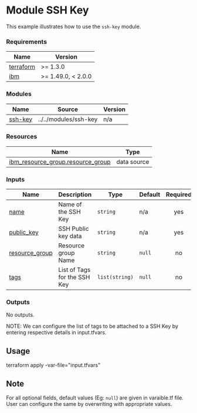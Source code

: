 # Module SSH Key

This example illustrates how to use the `ssh-key` module.

<!-- BEGINNING OF PRE-COMMIT-TERRAFORM DOCS HOOK -->
### Requirements

| Name | Version |
|------|---------|
| <a name="requirement_terraform"></a> [terraform](#requirement\_terraform) | >= 1.3.0 |
| <a name="requirement_ibm"></a> [ibm](#requirement\_ibm) | >= 1.49.0, < 2.0.0 |

### Modules

| Name | Source | Version |
|------|--------|---------|
| <a name="module_ssh-key"></a> [ssh-key](#module\_ssh-key) | ../../modules/ssh-key | n/a |

### Resources

| Name | Type |
|------|------|
| [ibm_resource_group.resource_group](https://registry.terraform.io/providers/IBM-Cloud/ibm/latest/docs/data-sources/resource_group) | data source |

### Inputs

| Name | Description | Type | Default | Required |
|------|-------------|------|---------|:--------:|
| <a name="input_name"></a> [name](#input\_name) | Name of the SSH Key | `string` | n/a | yes |
| <a name="input_public_key"></a> [public\_key](#input\_public\_key) | SSH Public key data | `string` | n/a | yes |
| <a name="input_resource_group"></a> [resource\_group](#input\_resource\_group) | Resource group Name | `string` | `null` | no |
| <a name="input_tags"></a> [tags](#input\_tags) | List of Tags for the SSH Key | `list(string)` | `null` | no |

### Outputs

No outputs.
<!-- END OF PRE-COMMIT-TERRAFORM DOCS HOOK -->

NOTE: We can configure the list of tags to be attached to a SSH Key by entering respective details in input.tfvars.

## Usage

terraform apply -var-file="input.tfvars"

## Note

For all optional fields, default values (Eg: `null`) are given in varaible.tf file. User can configure the same by overwriting with appropriate values.
